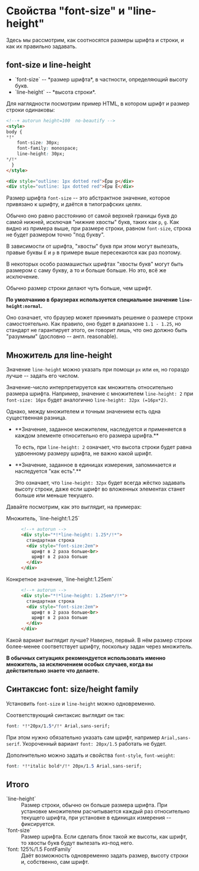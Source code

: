 # Свойства "font-size" и "line-height"

Здесь мы рассмотрим, как соотносятся размеры шрифта и строки, и как их правильно задавать.

## font-size и line-height
<ul>
<li>`font-size` -- *размер шрифта*, в частности, определяющий высоту букв.</li>
<li>`line-height` -- *высота строки*.</li>
</ul>

Для наглядности посмотрим пример HTML, в котором шрифт и размер строки одинаковы:

```html
<!--+ autorun height=100  no-beautify -->
<style>
body { 
*!*
    font-size: 30px;
    font-family: monospace;
    line-height: 30px;
*/!*
  }
</style>

<div style="outline: 1px dotted red">Ёрш р</div>
<div style="outline: 1px dotted red">Ёрш Ё</div>
```

Размер шрифта `font-size` -- это абстрактное значение, которое привязано к шрифту, и даётся в типографских целях.

Обычно оно равно расстоянию от самой верхней границы букв до самой нижней, исключая "нижние хвосты" букв, таких как `р`, `g`. Как видно из примера выше, при размере строки, равном `font-size`, строка не будет размером точно "под букву". 

В зависимости от шрифта, "хвосты" букв при этом могут вылезать, правые буквы `Ё` и `р` в примере выше пересекаются как раз поэтому.

В некоторых особо размашистых шрифтах "хвосты букв" могут быть размером с саму букву, а то и больше больше. Но это, всё же исключение.

Обычно размер строки делают чуть больше, чем шрифт.

**По умолчанию в браузерах используется специальное значение `line-height:normal`.**

Оно означает, что браузер может принимать решение о размере строки самостоятельно. Как правило, оно будет в диапазоне `1.1 - 1.25`, но стандарт не гарантирует этого, он говорит лишь, что оно должно быть "разумным" (дословно -- англ. reasonable).

## Множитель для line-height

Значение `line-height` можно указать при помощи `px` или `em`, но гораздо лучше -- задать его числом.

Значение-число интерпретируется как множитель относительно размера шрифта. Например, значение с множителем `line-height: 2` при `font-size: 16px` будет аналогично `line-height: 32px (=16px*2)`.

Однако, между множителем и точным значением есть одна существенная разница.

<ul>
<li>**Значение, заданное множителем, наследуется и применяется в каждом элементе относительно его размера шрифта.**

То есть, при `line-height: 2` означает, что высота строки будет равна удвоенному размеру шрифта, не важно какой шрифт.
</li>
<li>**Значение, заданное в единицах измерения, запоминается и наследуется "как есть".**

Это означает, что `line-height: 32px` будет всегда жёстко задавать высоту строки, даже если шрифт во вложенных элементах станет больше или меньше текущего.</li>
</ul>

Давайте посмотрим, как это выглядит, на примерах:

<dl>
<dt>Множитель, `line-height:1.25`</dt>
<dd>

```html
<!--+ autorun -->
<div style="*!*line-height: 1.25*/!*">
  стандартная строка
  <div style="font-size:2em">
    шрифт в 2 раза больше<br>
    шрифт в 2 раза больше
  </div>
</div>
```

</dd>
<dt>Конкретное значение, `line-height:1.25em`</dt>
<dd>

```html
<!--+ autorun -->
<div style="*!*line-height: 1.25em*/!*">
  стандартная строка
  <div style="font-size:2em">
    шрифт в 2 раза больше<br>
    шрифт в 2 раза больше
  </div>
</div>
```

</dd>
</dl>

Какой вариант выглядит лучше? Наверно, первый. В нём размер строки более-менее соответствует шрифту, поскольку задан через множитель.

**В обычных ситуациях рекомендуется использовать именно множитель, за исключением особых случаев, когда вы действительно знаете что делаете.** 

## Синтаксис font: size/height family

Установить `font-size` и `line-height` можно одновременно.

Соответствующий синтаксис выглядит он так:

```css
font: *!*20px/1.5*/!* Arial,sans-serif;
```

При этом нужно обязательно указать сам шрифт, например `Arial,sans-serif`. Укороченный вариант `font: 20px/1.5` работать не будет.

Дополнительно можно задать и свойства `font-style`, `font-weight`:

```css
font: *!*italic bold*/!* 20px/1.5 Arial,sans-serif;
```

## Итого

<dl>
<dt>`line-height`</dt>
<dd>Размер строки, обычно он больше размера шрифта. При установке множителем расчитывается каждый раз относительно текущего шрифта, при установке в единицах измерения -- фиксируется.</dd>
<dt>`font-size`</dt>
<dd>Размер шрифта. Если сделать блок такой же высоты, как шрифт, то хвосты букв будут вылезать из-под него.</dd>
<dt>`font: 125%/1.5 FontFamily`</dt>
<dd>Даёт возможность одновременно задать размер, высоту строки и, собственно, сам шрифт.</dd>
</dl>
